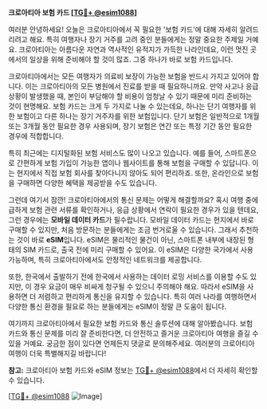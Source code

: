 **크로아티아 보험 카드 [[TG💪+ @esim1088](https://t.me/s/esim1088)]**

여러분 안녕하세요! 오늘은 크로아티아에서 꼭 필요한 '보험 카드'에 대해 자세히 알려드리려고 해요. 특히 여행자나 장기 거주를 고려 중인 분들에게는 정말 중요한 주제일 거예요. 크로아티아는 아름다운 자연과 역사적인 유적지가 가득한 나라인데요, 이런 멋진 곳에서의 일상을 위해 준비해야 할 것이 많죠. 그중 하나가 바로 보험 카드입니다.

크로아티아에서는 모든 여행자가 의료비 보장이 가능한 보험을 반드시 가지고 있어야 합니다. 이는 크로아티아의 모든 병원에서 진료를 받을 때 필요하니까요. 만약 사고나 응급 상황이 발생했을 때, 본인이 부담해야 할 비용이 엄청날 수 있기 때문에 미리 준비하는 것이 현명해요. 보험 카드는 크게 두 가지로 나눌 수 있는데요, 하나는 단기 여행자를 위한 보험이고 다른 하나는 장기 거주자를 위한 보험입니다. 단기 보험은 일반적으로 1개월 또는 3개월 동안 필요한 경우 사용되며, 장기 보험은 연간 또는 특정 기간 동안 필요한 경우에 적합합니다.

특히 최근에는 디지털화된 보험 서비스도 많이 나오고 있습니다. 예를 들어, 스마트폰으로 간편하게 보험 가입이 가능한 앱이나 웹사이트를 통해 보험을 구매할 수 있답니다. 이는 현지에서 직접 보험 회사를 찾아다니지 않아도 되어 편리하죠. 또한, 온라인으로 보험을 구매하면 다양한 혜택을 제공받을 수도 있습니다.

그런데 여기서 잠깐! 크로아티아에서의 통신 문제는 어떻게 해결할까요? 혹시 여행 중에 급하게 보험 관련 서류를 확인하거나, 응급 상황에서 연락이 필요한 경우가 있을 텐데요, 그런 경우에는 **모바일 데이터 카드**가 필수랍니다. 모바일 데이터 카드는 현지에서 바로 구매할 수 있지만, 처음 방문하는 분들에게는 조금 번거로울 수 있습니다. 그래서 추천하는 것이 바로 **eSIM**입니다. eSIM은 물리적인 물건이 아닌, 스마트폰 내부에 내장된 형태의 SIM 카드로, 출국 전에 미리 구매할 수 있어요. 이 eSIM은 다양한 국가에서 사용 가능하며, 특히 크로아티아에서도 안정적인 네트워크를 제공합니다.

또한, 한국에서 출발하기 전에 한국에서 사용하는 데이터 로밍 서비스를 이용할 수도 있지만, 이 경우 요금이 매우 비싸게 청구될 수 있으니 주의해야 해요. 따라서 eSIM을 사용하면 더 저렴하고 편리하게 통신을 유지할 수 있습니다. 특히 여러 나라를 여행하면서 다양한 통신 환경을 필요로 하는 분들에게는 eSIM이 정말 큰 도움이 됩니다.

여기까지 크로아티아에서 필요한 보험 카드와 통신 솔루션에 대해 알아봤습니다. 보험 카드와 통신 문제를 미리 잘 준비한다면, 더 안전하고 즐거운 크로아티아 여행을 즐길 수 있을 거예요. 궁금한 점이 있다면 언제든지 댓글로 문의해주세요. 여러분의 크로아티아 여행이 더욱 특별해지길 바랍니다!

**참고:** 크로아티아 보험 카드와 eSIM 정보는 [TG💪+ @esim1088](https://t.me/s/esim1088)에서 더 자세히 확인할 수 있습니다. 

[[TG💪+ @esim1088](https://t.me/s/esim1088) ![Image](https://i.postimg.cc/Y0z9fWf4/image.png)]